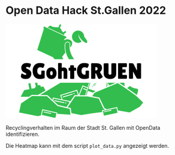# Open Data Hack St.Gallen 2022

![logo](img/Logo.png)

Recyclingverhalten im Raum der Stadt St. Gallen mit OpenData identifizieren.

Die Heatmap kann mit dem script `plot_data.py` angezeigt werden.
